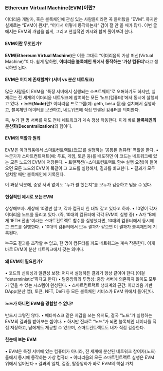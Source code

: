 <h3 id="ethereum-virtual-machineevm이란">Ethereum Virtual Machine(EVM)이란?</h3>
<p>이더리움 개발자, 혹은 블록체인에 관심 있는 사람들이라면 꼭 들어봤을 “EVM”.
하지만 실제로는 “EVM이 뭔지”, “어디서 어떻게 동작하는지” 감이 잘 안 올 때가 많다.
이번 글에서는 EVM의 개념을 쉽게, 그리고 현실적인 예시와 함께 풀어보려 한다.</p>
<h4 id="evm이란-무엇인가">EVM이란 무엇인가?</h4>
<p><strong>EVM(Ethereum Virtual Machine)</strong>은 이름 그대로 “이더리움의 가상 머신(Virtual Machine)”이다.
쉽게 말하면, <strong>이더리움 블록체인 위에서 동작하는 ‘가상 컴퓨터’</strong>라고 생각하면 된다.</p>
<h4 id="evm은-어디에-존재할까-서버-vs-분산-네트워크">EVM은 어디에 존재할까? (서버 vs 분산 네트워크)</h4>
<p>많은 사람들이 EVM을 “특정 서버에서 실행되는 소프트웨어”로 오해하기도 하지만,
실제로는 전 세계의 이더리움 네트워크에 참여하는 모든 ‘노드(컴퓨터)’에서 동시에 실행되고 있다.
    •    <strong>노드(Node)</strong>란?
이더리움 프로그램(예: geth, besu 등)을 설치해서 실행하고, 블록체인 데이터를 보관하고, 네트워크에 직접 연결된 컴퓨터를 의미한다.</p>
<p>즉, 누가 한 명 서버를 꺼도 전체 네트워크가 계속 정상 작동한다.
이게 바로 <strong>블록체인의 분산화(Decentralization)</strong>의 힘이다.</p>
<h4 id="evm의-역할과-원리">EVM의 역할과 원리</h4>
<p>EVM은 이더리움에서 스마트컨트랙트(코드)를 실행하는 ‘공통된 컴퓨터’ 역할을 한다.
•    누군가가 스마트컨트랙트(예: 투표, 게임, 토큰 등)를 배포하면 이 코드는 네트워크에 있는 모든 노드의 EVM에 저장된다.
•    트랜잭션(=스마트컨트랙트 함수 실행 요청)이 들어오면 모든 노드의 EVM이 똑같이 그 코드를 실행해서, 결과를 비교한다.
•    결과가 모두 일치할 때만 블록체인에 기록된다.</p>
<p>이 과정 덕분에, 중앙 서버 없이도 “누가 뭘 했는지”를 모두가 검증하고 믿을 수 있다.</p>
<h4 id="현실적인-예시로-보는-evm">현실적인 예시로 보는 EVM</h4>
<p>상상해보자.
세상에 10명만 살고, 각자 컴퓨터 한 대씩 갖고 있다고 하자.
•    10명이 각자 이더리움 노드를 돌리고 있다. (즉, 10대의 컴퓨터에 각각 EVM이 실행 중)
•    A가 “B에게 1ETH 전송”이라는 스마트컨트랙트 함수를 실행했다면, 10대의 컴퓨터에서 동시에 그 코드를 실행한다.
•    10대의 컴퓨터에서 모두 결과가 같으면 이 결과가 블록체인에 기록된다.</p>
<p>누구도 결과를 조작할 수 없고, 한 명이 컴퓨터를 꺼도 네트워크는 계속 작동한다. 이게 바로 EVM이 분산 네트워크에서 갖는 의미다.</p>
<h4 id="왜-evm이-필요한가">왜 EVM이 필요한가?</h4>
<p>•    코드의 신뢰성과 일관성 보장: 어디서 실행하든 결과가 항상 같아야 한다.(이걸 “deterministic”하다고 한다)
•    탈중앙화와 투명성: 중앙 서버에 의존하지 않아도 모두가 믿을 수 있는 시스템이 완성된다.
•    스마트컨트랙트 생태계의 근간: 이더리움 기반 DApp(분산 앱), 토큰, NFT, DeFi 등 모든 블록체인 서비스가 EVM 위에서 돌아간다.</p>
<h4 id="노드가-아니면-evm을-경험할-수-없나">노드가 아니면 EVM을 경험할 수 없나?</h4>
<p>반드시 그렇진 않다.
•    메타마스크 같은 지갑을 쓰는 유저도, 결국 “노드”가 실행하는 EVM의 결과를 받아보는 셈이다.
•    하지만 진짜로 “노드”가 되면 블록체인 데이터를 직접 저장하고, 남에게도 제공할 수 있으며, 스마트컨트랙트도 내가 직접 검증한다.</p>
<h4 id="한눈에-보는-evm">한눈에 보는 EVM</h4>
<p>•    EVM은 특정 서버에 있는 컴퓨터가 아니라, 전 세계에 분산된 네트워크 참여자(노드)들에서 동시에 동작하는 가상 컴퓨터
•    이더리움의 모든 스마트컨트랙트 실행은 EVM 위에서 일어난다
•    결과의 일치, 검증, 탈중앙화가 바로 EVM의 핵심 가치</p>
